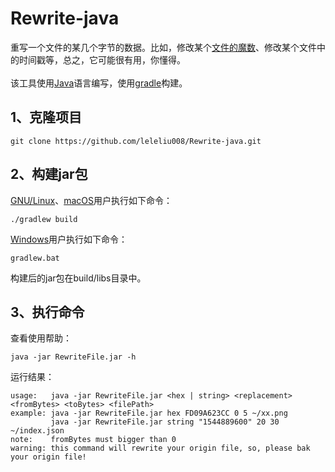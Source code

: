 # Rewrite-java
重写一个文件的某几个字节的数据。比如，修改某个<a href="http://blog.fpliu.com/it/data/file#checkType" target="_blank">文件的魔数</a>、修改某个文件中的时间戳等，总之，它可能很有用，你懂得。
<br><br>
该工具使用<a href="http://blog.fpliu.com/it/language/Java" target="_blank">Java</a>语言编写，使用<a href="http://blog.fpliu.com/it/software/gradle" target="_blank">gradle</a>构建。

## 1、克隆项目
```
git clone https://github.com/leleliu008/Rewrite-java.git
```

## 2、构建jar包
<a href="http://blog.fpliu.com/it/os/unix-like/distribution/gnu-linux" target="_blank">GNU/Linux</a>、<a href="http://blog.fpliu.com/it/os/macOS" target="_blank">macOS</a>用户执行如下命令：
```
./gradlew build
```
<a href="http://blog.fpliu.com/it/os/Windows" target="_blank">Windows</a>用户执行如下命令：
```
gradlew.bat
```
构建后的jar包在build/libs目录中。
## 3、执行命令
查看使用帮助：
```
java -jar RewriteFile.jar -h
```
运行结果：
```
usage:   java -jar RewriteFile.jar <hex | string> <replacement> <fromBytes> <toBytes> <filePath>
example: java -jar RewriteFile.jar hex FD09A623CC 0 5 ~/xx.png
         java -jar RewriteFile.jar string "1544889600" 20 30 ~/index.json
note:    fromBytes must bigger than 0
warning: this command will rewrite your origin file, so, please bak your origin file!
```
